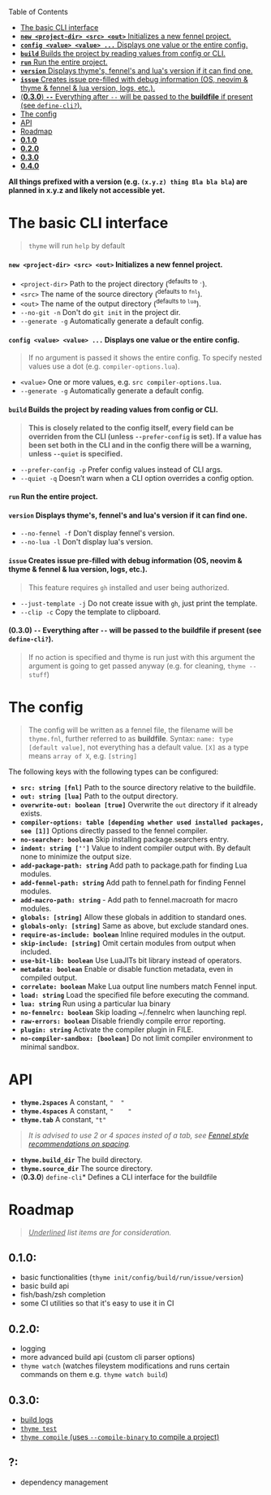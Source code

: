 


Table of Contents
- [The basic CLI interface](#the-basic-cli-interface)
- [**`new <project-dir> <src> <out>`** Initializes a new fennel project.](#new-project-dir-src-out-initializes-a-new-fennel-project)
- [**`config <value> <value> ...`** Displays one value or the entire config.](#config-value-value-displays-one-value-or-the-entire-config)
- [**`build`** Builds the project by reading values from config or CLI.](#build-builds-the-project-by-reading-values-from-config-or-cli)
- [**`run`** Run the entire project.](#run-run-the-entire-project)
- [**`version`** Displays thyme's, fennel's and lua's version if it can find one.](#version-displays-thymes-fennels-and-luas-version-if-it-can-find-one)
- [**`issue`** Creates issue pre-filled with debug information (OS, neovim & thyme & fennel & lua version, logs, etc.).](#issue-creates-issue-pre-filled-with-debug-information-os-neovim-thyme-fennel-lua-version-logs-etc)
- [\(**0.3.0**\) **`--`** Everything after `--` will be passed to the **buildfile** if present (see `define-cli?`).](#030-everything-after-will-be-passed-to-the-buildfile-if-present-see-define-cli)
- [The config](#the-config)
- [API](#api)
- [Roadmap](#roadmap)
- [**0.1.0**](#010)
- [**0.2.0**](#020)
- [**0.3.0**](#030)
- [**0.4.0**](#040)



**All things prefixed with a version (e.g. `(x.y.z) thing Bla bla bla`) are planned in x.y.z and likely not accessible yet.**


# The basic CLI interface

> `thyme` will run `help` by default


#### **`new <project-dir> <src> <out>`** Initializes a new fennel project.

- `<project-dir>` Path to the project directory (<sup>defaults to `.`</sup>).
- `<src>` The name of the source directory (<sup>defaults to `fnl`</sup>).
- `<out>` The name of the output directory (<sup>defaults to `lua`</sup>).
- `--no-git -n` Don't do `git init` in the project dir.
- `--generate -g` Automatically generate a default config.


#### **`config <value> <value> ...`** Displays one value or the entire config.

> If no argument is passed it shows the entire config.
To specify nested values use a dot (e.g. `compiler-options.lua`).
- `<value>` One or more values, e.g. `src compiler-options.lua`.
- `--generate -g` Automatically generate a default config.


#### **`build`** Builds the project by reading values from config or CLI.

> **This is closely related to the config itself, every field can be overriden from the CLI (unless `--prefer-config` is set).
If a value has been set both in the CLI and in the config there will be a warning, unless `--quiet` is specified.**
- `--prefer-config -p` Prefer config values instead of CLI args.
- `--quiet -q` Doesn’t warn when a CLI option overrides a config option.


#### **`run`** Run the entire project.



#### **`version`** Displays thyme's, fennel's and lua's version if it can find one.

- `--no-fennel -f` Don't display fennel's version.
- `--no-lua -l` Don't display lua's version.


#### **`issue`** Creates issue pre-filled with debug information (OS, neovim & thyme & fennel & lua version, logs, etc.).

> This feature requires `gh` installed and user being authorized.
- `--just-template -j` Do not create issue with `gh`, just print the template.
- `--clip -c` Copy the template to clipboard.


#### \(**0.3.0**\) **`--`** Everything after `--` will be passed to the **buildfile** if present (see `define-cli?`).

> If no action is specified and thyme is run just with this argument the argument is going to get passed anyway (e.g. for cleaning, `thyme -- stuff`)




# The config

> The config will be written as a fennel file, the filename will be `thyme.fnl`, further referred to as **buildfile**.
Syntax: `name: type [default value]`, not everything has a default value.
`[X]` as a type means `array of X`, e.g. `[string]`

The following keys with the following types can be configured:

- **`src: string [fnl]`** Path to the source directory relative to the buildfile.
- **`out: string [lua]`** Path to the output directory.
- **`overwrite-out: boolean [true]`** Overwrite the `out` directory if it already exists.
- **`compiler-options: table [depending whether used installed packages, see [1]]`** Options directly passed to the fennel compiler.
- **`no-searcher: boolean`** Skip installing package.searchers entry.
- **`indent: string ['']`** Value to indent compiler output with. By default none to minimize the output size.
- **`add-package-path: string`** Add path to package.path for finding Lua modules.
- **`add-fennel-path: string`** Add path to fennel.path for finding Fennel modules.
- **`add-macro-path: string`** - Add path to fennel.macroath for macro modules.
- **`globals: [string]`** Allow these globals in addition to standard ones.
- **`globals-only: [string]`** Same as above, but exclude standard ones.
- **`require-as-include: boolean`** Inline required modules in the output.
- **`skip-include: [string]`** Omit certain modules from output when included.
- **`use-bit-lib: boolean`** Use LuaJITs bit library instead of operators.
- **`metadata: boolean`** Enable or disable function metadata, even in compiled output.
- **`correlate: boolean`** Make Lua output line numbers match Fennel input.
- **`load: string`** Load the specified file before executing the command.
- **`lua: string`** Run using a particular lua binary
- **`no-fennelrc: boolean`** Skip loading ~/.fennelrc when launching repl.
- **`raw-errors: boolean`** Disable friendly compile error reporting.
- **`plugin: string`** Activate the compiler plugin in FILE.
- **`no-compiler-sandbox: [boolean]`** Do not limit compiler environment to minimal sandbox.



# API

- **`thyme.2spaces`** A constant, `"  "`
- **`thyme.4spaces`** A constant, `"    "`
- **`thyme.tab`** A constant, `"t"`
> _It is advised to use 2 or 4 spaces insted of a tab, see [Fennel style recommendations on spacing](https://fennel-lang.org/style%23spacing/)._
- **`thyme.build_dir`** The build directory.
- **`thyme.source_dir`** The source directory.
- \(**0.3.0**\) `define-cli`* Defines a CLI interface for the buildfile


# Roadmap

> _<ins>Underlined</ins> list items are for consideration._


## **0.1.0**:

- basic functionalities (`thyme init/config/build/run/issue/version`)
- basic build api
- fish/bash/zsh completion
- some CI utilities so that it's easy to use it in CI


## **0.2.0**:

- logging
- more advanced build api (custom cli parser options)
- `thyme watch` (watches fileystem modifications and runs certain commands on them e.g. `thyme watch build`)


## **0.3.0**:

- <ins>build logs</ins>
- <ins>`thyme test`</ins>
- <ins>`thyme compile` (uses `--compile-binary` to compile a project)</ins>


## **?**:

- dependency management
